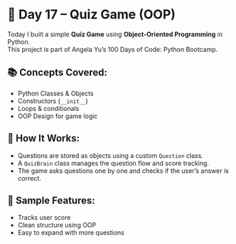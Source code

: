 # 🚀 Day 17 – Quiz Game (OOP)

Today I built a simple **Quiz Game** using **Object-Oriented Programming** in Python.  
This project is part of Angela Yu’s 100 Days of Code: Python Bootcamp.

## 📚 Concepts Covered:
- Python Classes & Objects
- Constructors (`__init__`)
- Loops & conditionals
- OOP Design for game logic

## 🧠 How It Works:
- Questions are stored as objects using a custom `Question` class.
- A `QuizBrain` class manages the question flow and score tracking.
- The game asks questions one by one and checks if the user’s answer is correct.

## 🧪 Sample Features:
- Tracks user score
- Clean structure using OOP
- Easy to expand with more questions


